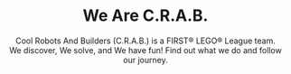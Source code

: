 ---
title: We Are C.R.A.B.
subtitle: Cool Robots And Builders (C.R.A.B.) is a FIRST® LEGO® League team. <br> We discover, We solve, and We have fun! Find out what we do and follow our journey. 
---